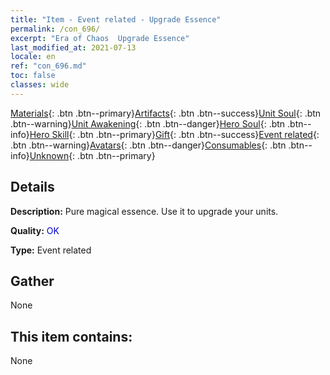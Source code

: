 ```yaml
---
title: "Item - Event related - Upgrade Essence"
permalink: /con_696/
excerpt: "Era of Chaos  Upgrade Essence"
last_modified_at: 2021-07-13
locale: en
ref: "con_696.md"
toc: false
classes: wide
---
```

 [Materials](/Items/){: .btn .btn--primary}[Artifacts](/Items/Artifacts/){: .btn .btn--success}[Unit Soul](/Items/UnitSoul/){: .btn .btn--warning}[Unit Awakening](/Items/UnitAwakening/){: .btn .btn--danger}[Hero Soul](/Items/HeroSoul/){: .btn .btn--info}[Hero Skill](/Items/HeroSkill/){: .btn .btn--primary}[Gift](/Items/Gift/){: .btn .btn--success}[Event related](/Items/Events/){: .btn .btn--warning}[Avatars](/Items/Avatars/){: .btn .btn--danger}[Consumables](/Items/Consumables/){: .btn .btn--info}[Unknown](/Items/Unknown/){: .btn .btn--primary}

## Details
 **Description:** Pure magical essence. Use it to upgrade your units.

 **Quality:** <span style="color: #0000CD">OK</span>

 **Type:** Event related

## Gather

  None

## This item contains:

  None

